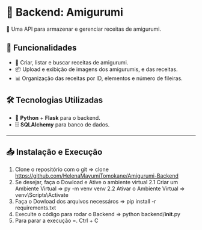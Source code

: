 # 🧵 Backend: Amigurumi

🚀 Uma API para armazenar e gerenciar receitas de amigurumi.

## 📌 Funcionalidades

- 📖 Criar, listar e buscar receitas de amigurumi.
- 📦 Upload e exibição de imagens dos amigurumis, e das receitas.
- 📊 Organização das receitas por ID, elementos e número de fileiras.

## 🛠️ Tecnologias Utilizadas

- 🐍 **Python** + **Flask** para o backend.
- 🗄️ **SQLAlchemy** para banco de dados.

---

## 📥 Instalação e Execução

1. Clone o repositório com o git => clone https://github.com/HelenaMayumiTomokane/Amigurumi-Backend
2. Se desejar, faça o Dowload e Ative o ambiente virtual
    2.1  Criar um Ambiente Virtual => py -m venv venv
    2.2  Ativar o Ambiente Virtual => venv\Scripts\Activate
3. Faça o Dowload dos arquivos necessáros => pip install -r requirements.txt
4. Execulte o código para rodar o Backend => python backend/__init__.py
5. Para parar a execução =. Ctrl + C


